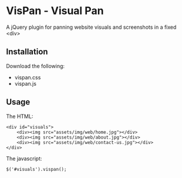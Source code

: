 # VisPan - Visual Pan

A jQuery plugin for panning website visuals and screenshots in a fixed &lt;div&gt;

## Installation

Download the following:

- vispan.css
- vispan.js

## Usage

The HTML:

```
<div id="visuals">
	<div><img src="assets/img/web/home.jpg"></div>
	<div><img src="assets/img/web/about.jpg"></div>
	<div><img src="assets/img/web/contact-us.jpg"></div>
</div>
```

The javascript:

```
$('#visuals').vispan();
```